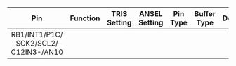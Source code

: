 
|                     Pin                     | Function | TRIS <br>Setting | ANSEL<br>Setting | Pin<br>Type | Buffer<br>Type | Description |
| :-----------------------------------------: | :------: | :--------------: | :--------------: | :---------: | :------------: | :---------: |
| RB1/INT1/P1C/<br>SCK2/SCL2/<br>C12IN3-/AN10 |          |                  |                  |             |                |             |

